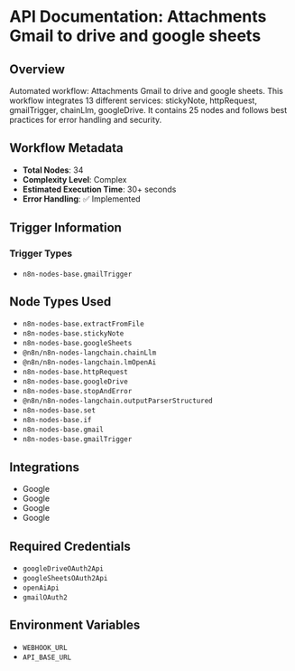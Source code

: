 # API Documentation: Attachments Gmail to drive and google sheets

## Overview
Automated workflow: Attachments Gmail to drive and google sheets. This workflow integrates 13 different services: stickyNote, httpRequest, gmailTrigger, chainLlm, googleDrive. It contains 25 nodes and follows best practices for error handling and security.

## Workflow Metadata
- **Total Nodes**: 34
- **Complexity Level**: Complex
- **Estimated Execution Time**: 30+ seconds
- **Error Handling**: ✅ Implemented

## Trigger Information
### Trigger Types
- `n8n-nodes-base.gmailTrigger`

## Node Types Used
- `n8n-nodes-base.extractFromFile`
- `n8n-nodes-base.stickyNote`
- `n8n-nodes-base.googleSheets`
- `@n8n/n8n-nodes-langchain.chainLlm`
- `@n8n/n8n-nodes-langchain.lmOpenAi`
- `n8n-nodes-base.httpRequest`
- `n8n-nodes-base.googleDrive`
- `n8n-nodes-base.stopAndError`
- `@n8n/n8n-nodes-langchain.outputParserStructured`
- `n8n-nodes-base.set`
- `n8n-nodes-base.if`
- `n8n-nodes-base.gmail`
- `n8n-nodes-base.gmailTrigger`

## Integrations
- Google
- Google
- Google
- Google

## Required Credentials
- `googleDriveOAuth2Api`
- `googleSheetsOAuth2Api`
- `openAiApi`
- `gmailOAuth2`

## Environment Variables
- `WEBHOOK_URL`
- `API_BASE_URL`
